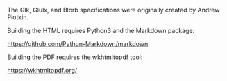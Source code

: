 
The Glk, Glulx, and Blorb specifications were originally created by Andrew Plotkin.

Building the HTML requires Python3 and the Markdown package:

https://github.com/Python-Markdown/markdown

Building the PDF requires the wkhtmltopdf tool:

https://wkhtmltopdf.org/

